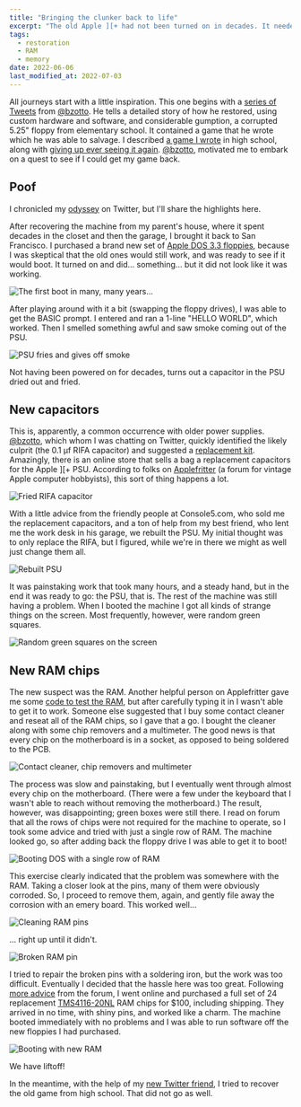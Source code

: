 ```yaml
---
title: "Bringing the clunker back to life"
excerpt: "The old Apple ][+ had not been turned on in decades. It needed a lot of help to work again."
tags:
  - restoration
  - RAM
  - memory
date: 2022-06-06
last_modified_at: 2022-07-03
---
```


All journeys start with a little inspiration. This one begins with a [series of Tweets](https://twitter.com/bzotto/status/1353797383201558531) from [@bzotto](https://twitter.com/bzotto). He tells a detailed story of how he restored, using custom hardware and software, and considerable gumption, a corrupted 5.25" floppy from elementary school. It contained a game that he wrote which he was able to salvage. I described [a game I wrote](https://mortalwayfare.com/in-the-beginning-there-was-basic/) in high school, along with [giving up ever seeing it again](https://mortalwayfare.com/remnant-from-the-past/). [@bzotto](https://twitter.com/bzotto), motivated me to embark on a quest to see if I could get my game back.

## Poof
I chronicled my [odyssey](https://twitter.com/markdcramer/status/1460289742726217733) on Twitter, but I'll share the highlights here.

After recovering the machine from my parent's house, where it spent decades in the closet and then the garage, I brought it back to San Francisco. I purchased a brand new set of [Apple DOS 3.3 floppies](https://www.ebluejay.com/ads/item/4249176), because I was skeptical that the old ones would still work, and was ready to see if it would boot. It turned on and did... something... but it did not look like it was working.

![The first boot in many, many years...](/assets/images/apple2/first-boot-with-fire-extinguisher.jpg)

After playing around with it a bit (swapping the floppy drives), I was able to get the BASIC prompt. I entered and ran a 1-line "HELLO WORLD", which worked. Then I smelled something awful and saw smoke coming out of the PSU. 

![PSU fries and gives off smoke](/assets/images/apple2/psu-goes-up-in-smoke.jpg)

Not having been powered on for decades, turns out a capacitor in the PSU dried out and fried.

## New capacitors
This is, apparently, a common occurrence with older power supplies. [@bzotto](https://twitter.com/bzotto), which whom I was chatting on Twitter, quickly identified the likely culprit (the 0.1 µf RIFA capacitor) and suggested a [replacement kit](https://console5.com/store/apple-2-power-supply-cap-kit-p-n-605-5703-astec-aa11040b-aa11040-b.html). Amazingly, there is an online store that sells a bag a replacement capacitors for the Apple ][+ PSU. According to folks on [Applefritter](https://www.applefritter.com/comment/95703#comment-95703) (a forum for vintage Apple computer hobbyists), this sort of thing happens a lot.

![Fried RIFA capacitor](/assets/images/apple2/fried-rifa.jpg)

With a little advice from the friendly people at Console5.com, who sold me the replacement capacitors, and a ton of help from my best friend, who lent me the work desk in his garage, we rebuilt the PSU. My initial thought was to only replace the RIFA, but I figured, while we're in there we might as well just change them all.

![Rebuilt PSU](/assets/images/apple2/old-vs-new-psu.png)

It was painstaking work that took many hours, and a steady hand, but in the end it was ready to go: the PSU, that is. The rest of the machine was still having a problem. When I booted the machine I got all kinds of strange things on the screen. Most frequently, however, were random green squares.

![Random green squares on the screen](/assets/images/apple2/green-squares.jpg)

## New RAM chips
The new suspect was the RAM. Another helpful person on Applefritter gave me some [code to test the RAM](https://www.applefritter.com/comment/95954#comment-95954), but after carefully typing it in I wasn't able to get it to work. Someone else suggested that I buy some contact cleaner and reseat all of the RAM chips, so I gave that a go. I bought the cleaner along with some chip removers and a multimeter. The good news is that every chip on the motherboard is in a socket, as opposed to being soldered to the PCB.

![Contact cleaner, chip removers and multimeter](/assets/images/apple2/cleaner-multimeter.jpg)

The process was slow and painstaking, but I eventually went through almost every chip on the motherboard. (There were a few under the keyboard that I wasn't able to reach without removing the motherboard.) The result, however, was disappointing; green boxes were still there. I read on forum that all the rows of chips were not required for the machine to operate, so I took some advice and tried with just a single row of RAM. The machine looked go, so after adding back the floppy drive I was able to get it to boot!

![Booting DOS with a single row of RAM](/assets/images/apple2/boot-with-one-row-ram.jpg)

This exercise clearly indicated that the problem was somewhere with the RAM. Taking a closer look at the pins, many of them were obviously corroded. So, I proceed to remove them, again, and gently file away the corrosion with an emery board. This worked well...

![Cleaning RAM pins](/assets/images/apple2/cleaning-pins.jpg)

... right up until it didn't.

![Broken RAM pin](/assets/images/apple2/broken-pin.jpg)

I tried to repair the broken pins with a soldering iron, but the work was too difficult. Eventually I decided that the hassle here was too great. Following [more advice](https://www.applefritter.com/content/replacement-ram-chips-tms4116-20nl) from the forum, I went online and purchased a full set of 24 replacement [TMS4116-20NL](https://www.questcomp.com/part/4/tms4116-20nl/408290989) RAM chips for $100, including shipping. They arrived in no time, with shiny pins, and worked like a charm. The machine booted immediately with no problems and I was able to run software off the new floppies I had purchased.

![Booting with new RAM](/assets/images/apple2/boot-with-new-ram.jpg)

We have liftoff!

In the meantime, with the help of my [new Twitter friend]((https://twitter.com/bzotto)), I tried to recover the old game from high school. That did not go as well.